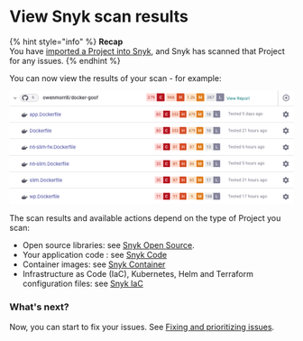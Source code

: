 # View Snyk scan results

{% hint style="info" %}
**Recap**\
You have [imported a Project into Snyk](import-a-project.md), and Snyk has scanned that Project for any issues.
{% endhint %}

You can now view the results of your scan - for example:

![](<../.gitbook/assets/Screenshot 2022-07-26 at 16.19.27.png>)

The scan results and available actions depend on the type of Project you scan:

* Open source libraries: see [Snyk Open Source](../products/snyk-open-source/getting-started-snyk-open-source.md).
* Your application code : see [Snyk Code](../products/snyk-code/getting-started-with-snyk-code/)
* Container images: see [Snyk Container](../products/snyk-container/getting-started-snyk-container.md)
* Infrastructure as Code (IaC), Kubernetes, Helm and Terraform configuration files: see [Snyk IaC](../products/snyk-infrastructure-as-code/getting-started-snyk-iac.md)

### What's next?

Now, you can start to fix your issues. See [Fixing and prioritizing issues](../features/fixing-and-prioritizing-issues/).
